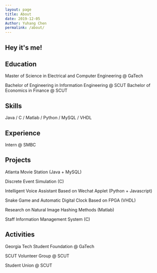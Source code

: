```yaml
---
layout: page
title: About
date: 2019-12-05
Author: Yuhang Chen
permalink: /about/
---
```

## Hey it's me!

## Education

Master of Science in Electrical and Computer Engineering @ GaTech

Bachelor of Engineering in Information Engineering @ SCUT
Bachelor of Economics in Finance @ SCUT

## Skills

Java / C / Matlab / Python / MySQL / VHDL

## Experience

Intern @ SMBC

## Projects

Atlanta Movie Station (Java + MySQL)

Discrete Event Simulation (C)

Intelligent Voice Assistant Based on Wechat Applet (Python + Javascript)

Snake Game and Automatic Digital Clock Based on FPGA (VHDL)

Research on Natural Image Hashing Methods (Matlab)

Staff Information Management System (C)

## Activities

Georgia Tech Student Foundation @ GaTech

SCUT Volunteer Group @ SCUT

Student Union @ SCUT


